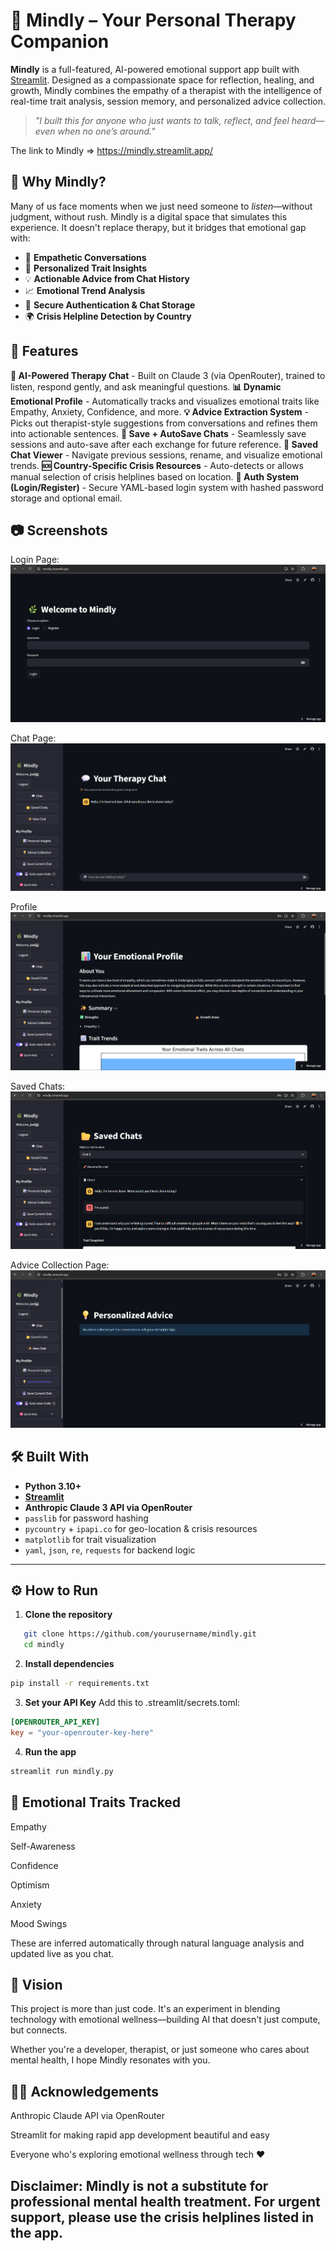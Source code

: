 # 🌿 Mindly – Your Personal Therapy Companion

**Mindly** is a full-featured, AI-powered emotional support app built with [Streamlit](https://streamlit.io). Designed as a compassionate space for reflection, healing, and growth, Mindly combines the empathy of a therapist with the intelligence of real-time trait analysis, session memory, and personalized advice collection.

> _"I built this for anyone who just wants to talk, reflect, and feel heard—even when no one’s around."_

The link to Mindly => https://mindly.streamlit.app/

## 🧠 Why Mindly?

Many of us face moments when we just need someone to *listen*—without judgment, without rush. Mindly is a digital space that simulates this experience. It doesn't replace therapy, but it bridges that emotional gap with:

- 💬 **Empathetic Conversations**
- 🧭 **Personalized Trait Insights**
- 💡 **Actionable Advice from Chat History**
- 📈 **Emotional Trend Analysis**
- 🔐 **Secure Authentication & Chat Storage**
- 🌍 **Crisis Helpline Detection by Country**

## 🔐 Features

**🧠 AI-Powered Therapy Chat** -  Built on Claude 3 (via OpenRouter), trained to listen, respond gently, and ask meaningful questions.
**📊 Dynamic Emotional Profile** - Automatically tracks and visualizes emotional traits like Empathy, Anxiety, Confidence, and more.
**💡 Advice Extraction System** - Picks out therapist-style suggestions from conversations and refines them into actionable sentences.
**💾 Save + AutoSave Chats** - Seamlessly save sessions and auto-save after each exchange for future reference.
**📂 Saved Chat Viewer** - Navigate previous sessions, rename, and visualize emotional trends. **🆘 Country-Specific Crisis Resources** - Auto-detects or allows manual selection of crisis helplines based on location.
**🔐 Auth System (Login/Register)** - Secure YAML-based login system with hashed password storage and optional email.

## 📷 Screenshots
Login Page:
![Login](login.png)

Chat Page:
![Chat](chat.png)

Profile
![Profile](profile.png)

Saved Chats:
![Saved](saved.png)

Advice Collection Page:
![Advice](advice.png)


## 🛠️ Built With

- **Python 3.10+**
- [**Streamlit**](https://streamlit.io/)
- **Anthropic Claude 3 API via OpenRouter**
- `passlib` for password hashing
- `pycountry` + `ipapi.co` for geo-location & crisis resources
- `matplotlib` for trait visualization
- `yaml`, `json`, `re`, `requests` for backend logic

---

## ⚙️ How to Run

1. **Clone the repository**
```bash
   git clone https://github.com/yourusername/mindly.git
   cd mindly
```

2. **Install dependencies**
```bash
pip install -r requirements.txt
```

3. **Set your API Key**
Add this to .streamlit/secrets.toml:

```toml
[OPENROUTER_API_KEY]
key = "your-openrouter-key-here"
```

4. **Run the app**

```bash
streamlit run mindly.py
```

## 🧠 Emotional Traits Tracked
Empathy

Self-Awareness

Confidence

Optimism

Anxiety

Mood Swings

These are inferred automatically through natural language analysis and updated live as you chat.

## 📌 Vision
This project is more than just code. It's an experiment in blending technology with emotional wellness—building AI that doesn't just compute, but connects.

Whether you're a developer, therapist, or just someone who cares about mental health, I hope Mindly resonates with you.

## 🧑‍💻 Acknowledgements
Anthropic Claude API via OpenRouter

Streamlit for making rapid app development beautiful and easy

Everyone who's exploring emotional wellness through tech ❤️

## Disclaimer: Mindly is not a substitute for professional mental health treatment. For urgent support, please use the crisis helplines listed in the app.